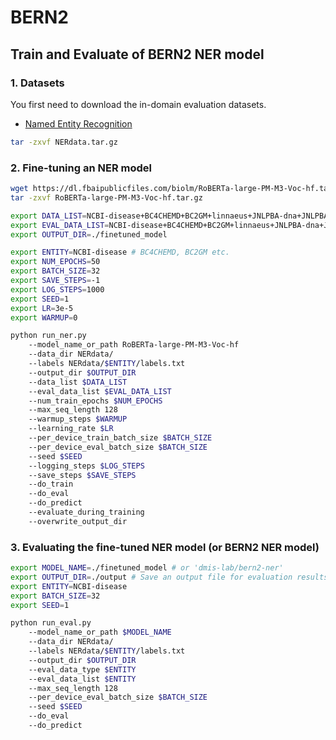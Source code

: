 # BERN2

## Train and Evaluate of BERN2 NER model

### 1. Datasets
You first need to download the in-domain evaluation datasets.
* [Named Entity Recognition](http://nlp.dmis.korea.edu/projects/bern2-sung-et-al-2022/NERdata.tar.gz)

```bash
tar -zxvf NERdata.tar.gz
```


### 2. Fine-tuning an NER model
```bash
wget https://dl.fbaipublicfiles.com/biolm/RoBERTa-large-PM-M3-Voc-hf.tar.gz
tar -zxvf RoBERTa-large-PM-M3-Voc-hf.tar.gz

export DATA_LIST=NCBI-disease+BC4CHEMD+BC2GM+linnaeus+JNLPBA-dna+JNLPBA-rna+JNLPBA-ct+JNLPBA-cl
export EVAL_DATA_LIST=NCBI-disease+BC4CHEMD+BC2GM+linnaeus+JNLPBA-dna+JNLPBA-rna+JNLPBA-ct+JNLPBA-cl
export OUTPUT_DIR=./finetuned_model

export ENTITY=NCBI-disease # BC4CHEMD, BC2GM etc.
export NUM_EPOCHS=50
export BATCH_SIZE=32
export SAVE_STEPS=-1
export LOG_STEPS=1000
export SEED=1
export LR=3e-5
export WARMUP=0

python run_ner.py
    --model_name_or_path RoBERTa-large-PM-M3-Voc-hf
    --data_dir NERdata/
    --labels NERdata/$ENTITY/labels.txt
    --output_dir $OUTPUT_DIR
    --data_list $DATA_LIST
    --eval_data_list $EVAL_DATA_LIST
    --num_train_epochs $NUM_EPOCHS
    --max_seq_length 128
    --warmup_steps $WARMUP
    --learning_rate $LR
    --per_device_train_batch_size $BATCH_SIZE
    --per_device_eval_batch_size $BATCH_SIZE
    --seed $SEED
    --logging_steps $LOG_STEPS
    --save_steps $SAVE_STEPS
    --do_train
    --do_eval
    --do_predict
    --evaluate_during_training
    --overwrite_output_dir
```

### 3. Evaluating the fine-tuned NER model (or BERN2 NER model)
```bash
export MODEL_NAME=./finetuned_model # or 'dmis-lab/bern2-ner'
export OUTPUT_DIR=./output # Save an output file for evaluation results
export ENTITY=NCBI-disease
export BATCH_SIZE=32
export SEED=1

python run_eval.py 
    --model_name_or_path $MODEL_NAME
    --data_dir NERdata/
    --labels NERdata/$ENTITY/labels.txt
    --output_dir $OUTPUT_DIR
    --eval_data_type $ENTITY
    --eval_data_list $ENTITY
    --max_seq_length 128
    --per_device_eval_batch_size $BATCH_SIZE
    --seed $SEED
    --do_eval
    --do_predict
```

